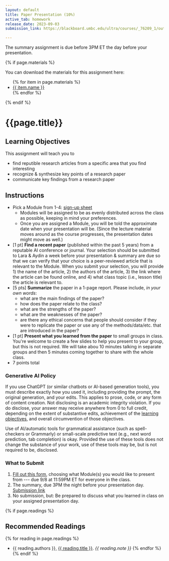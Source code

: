 ```yaml
---
layout: default
title: Paper Presentation (10%)
active_tab: homework
release_date: 2023-09-03 
submission_link: https://blackboard.umbc.edu/ultra/courses/_76209_1/outline/assessment/test/_6357062_1?courseId=_76209_1

---
```


<div class="alert alert-info">
The summary assignment is due before 3PM ET the day before your presentation. 
</div>

{% if page.materials %}
<div class="alert alert-info">
You can download the materials for this assignment here:
<ul>
{% for item in page.materials %}
<li><a href="{{item.url}}">{{ item.name }}</a></li>
{% endfor %}
</ul>
</div>
{% endif %}


{{page.title}}
=============================================================

## Learning Objectives
This assignment will teach you to
- find reputible research articles from a specific area that you find interesting
- recognize & synthesize key points of a research paper
- communicate key findings from a research paper

## Instructions
- Pick a Module from 1-4: [sign-up sheet]()
  - Modules will be assigned to be as evenly distributed across the class as possible, keeping in mind your preferences.
  - Once you are assigned a Module, you will be told the approximate date when your presentation will be. (Since the lecture material moves around as the course progresses, the presentation dates might move as well.) 
- [1 pt] **Find a recent paper** (published within the past 5 years) from a reputable AI conference or journal. Your selection should be submitted to Lara & Aydin a week before your presentation & summary are due so that we can verify that your choice is a peer-reviewed article that is relevant to the Module. When you submit your selection, you will provide 1) the name of the article, 2) the authors of the article, 3) the link where the article can be found online, and 4) what class topic (i.e., lesson title) the article is relevant to.
- [5 pts] **Summarize** the paper in a 1-page report. Please include, _in your own words_:
  - what are the main findings of the paper?
  - how does the paper relate to the class?
  - what are the strengths of the paper?
  - what are the weaknesses of the paper?
  - are there any ethical concerns that people should consider if they were to replicate the paper or use any of the methods/data/etc. that are introduced in the paper?
- [1 pt] **Present what you learned from the paper** to small groups in class. You're welcome to create a few slides to help you present to your group, but this is not required. We will take abou 10 minutes talking in separate groups and then 5 minutes coming together to share with the whole class.
- 7 points total

### Generative AI Policy

If you use ChatGPT (or similar chatbots or AI-based generation tools), you must describe exactly how you used it, including providing the prompt, the original generation, and your edits. This applies to prose, code, or any form of content creation. Not disclosing is an academic integrity violation. If you do disclose, your answer may receive anywhere from 0 to full credit, depending on the extent of substantive edits, achievement of the [learning objectives](#learning-objectives), and overall circumvention of those objectives.

Use of AI/automatic tools for grammatical assistance (such as spell-checkers or Grammarly) or small-scale predictive text (e.g., next word prediction, tab completion) is okay. Provided the use of these tools does not change the substance of your work, use of these tools may be, but is not required to be, disclosed.

### What to Submit

1. [Fill out this form](), choosing what Module(s) you would like to present from --- due 9/8 at 11:59PM ET for everyone in the class.
2. The summary, due 3PM the night before your presentation day. [Submission link](https://blackboard.umbc.edu/ultra/courses/_76209_1/outline/assessment/test/_6357062_1?courseId=_76209_1)
3. No submission, but: Be prepared to discuss what you learned in class on your assigned presentation day.


{% if page.readings %} 
## Recommended Readings
{% for reading in page.readings %}
* {{ reading.authors }}, <a href="{{ reading.url }}">{{ reading.title }}</a>.  <i>{{ reading.note }}</i>
{% endfor %}
{% endif %}
